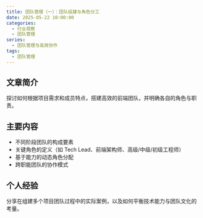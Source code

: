 ```yaml
---
title: 团队管理（一）：团队组建与角色分工
date: 2025-05-22 10:00:00
categories:
  - 行业观察
  - 团队管理
series:
  - 团队管理与高效协作
tags:
  - 团队管理
---
```


## 文章简介

探讨如何根据项目需求和成员特点，搭建高效的前端团队，并明确各自的角色与职责。

## 主要内容

- 不同阶段团队的构成要素
- 关键角色的定义（如 Tech Lead、前端架构师、高级/中级/初级工程师）
- 基于能力的动态角色分配
- 跨职能团队的协作模式

## 个人经验

分享在组建多个项目团队过程中的实际案例，以及如何平衡技术能力与团队文化的考量。

